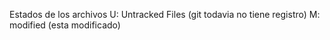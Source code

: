 Estados de los archivos
U: Untracked Files (git todavia no tiene registro)
M: modified (esta modificado)